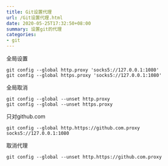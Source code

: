 ```yaml
---
title: Git设置代理
url: /Git设置代理.html
date: 2020-05-25T17:32:50+08:00
summary: 设置git的代理
categories:
- git
---
```


全局设置
```
git config --global http.proxy 'socks5://127.0.0.1:1080'
git config --global https.proxy 'socks5://127.0.0.1:1080'
```

全局取消
```
git config --global --unset http.proxy
git config --global --unset https.proxy
```

只对github.com
```
git config --global http.https://github.com.proxy socks5://127.0.0.1:1080
```

取消代理
```
git config --global --unset http.https://github.com.proxy
```